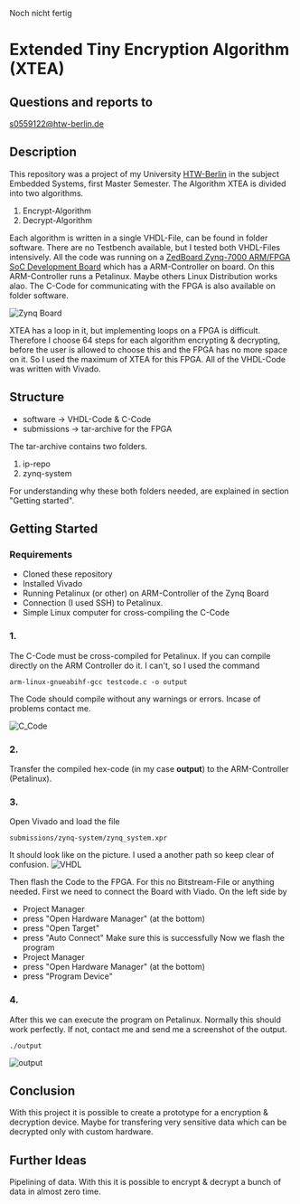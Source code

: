 Noch nicht fertig

# Extended Tiny Encryption Algorithm (XTEA)

## Questions and reports to 
[s0559122@htw-berlin.de](mailto:s0559122@htw-berlin.de)

## Description
This repository was a project of my University [HTW-Berlin](https://www.htw-berlin.de/) in the subject Embedded Systems, first Master Semester. The Algorithm XTEA is divided into two algorithms.
1. Encrypt-Algorithm
2. Decrypt-Algorithm

Each algorithm is written in a single VHDL-File, can be found in folder software. There are no Testbench available, but I tested both VHDL-Files intensively. All the code was running on a [ZedBoard Zynq-7000 ARM/FPGA SoC Development Board](https://www.xilinx.com/products/boards-and-kits/1-elhabt.html.html) which has a ARM-Controller on board. On this ARM-Controller runs a Petalinux. Maybe others Linux Distribution works alao. The C-Code for communicating with the FPGA is also available on folder software.

![Zynq Board](image/img_zynq_board.png "Zynq-7000 Board")

XTEA has a loop in it, but implementing loops on a FPGA is difficult. Therefore I choose 64 steps for each algorithm encrypting & decrypting, before the user is allowed to choose this and the FPGA has no more space on it. So I used the maximum of XTEA for this FPGA.
All of the VHDL-Code was written with Vivado.

## Structure
* software -> VHDL-Code & C-Code
* submissions -> tar-archive for the FPGA

The tar-archive contains two folders. 
1. ip-repo
2. zynq-system

For understanding why these both folders needed, are explained in section "Getting started".

## Getting Started
### Requirements
* Cloned these repository
* Installed Vivado
* Running Petalinux (or other) on ARM-Controller of the Zynq Board
* Connection (I used SSH) to Petalinux.
* Simple Linux computer for cross-compiling the C-Code

### 1.
The C-Code must be cross-compiled for Petalinux. If you can compile directly on the ARM Controller do it. I can't, so I used the command 

```
arm-linux-gnueabihf-gcc testcode.c -o output
```
The Code should compile without any warnings or errors. Incase of problems contact me. 

![C_Code](image/c_code.png "Code to compile")

### 2.
Transfer the compiled hex-code (in my case **output**) to the ARM-Controller (Petalinux).

### 3.
Open Vivado and load the file

```
submissions/zynq-system/zynq_system.xpr
```
It should look like on the picture. I used a another path so keep clear of confusion.
![VHDL](image/vhdl.png "VHDL img")

Then flash the Code to the FPGA. For this no Bitstream-File or anything needed. First we need to connect the Board with Viado.
On the left side by 
* Project Manager
* press "Open Hardware Manager" (at the bottom)
* press "Open Target"
* press "Auto Connect"
Make sure this is successfully
Now we flash the program
* Project Manager
* press "Open Hardware Manager" (at the bottom)
* press "Program Device"

### 4.
After this we can execute the program on Petalinux. Normally this should work perfectly. If not, contact me and send me a screenshot of the output.

```
./output
```
![output](image/output.png "Execution img")

## Conclusion
With this project it is possible to create a prototype for a encryption & decryption device. Maybe for transfering very sensitive data which can be decrypted only with custom hardware.

## Further Ideas
Pipelining of data. With this it is possible to encrypt & decrypt a bunch of data in almost zero time.

